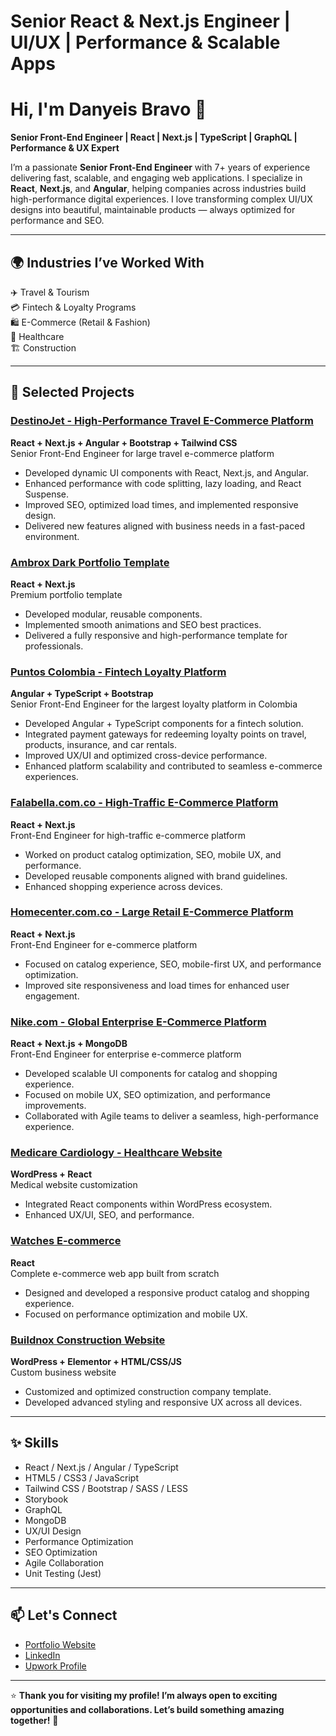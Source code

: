 # Senior React & Next.js Engineer | UI/UX | Performance & Scalable Apps 

# Hi, I'm Danyeis Bravo 👋

**Senior Front-End Engineer | React | Next.js | TypeScript | GraphQL | Performance & UX Expert**

I’m a passionate **Senior Front-End Engineer** with 7+ years of experience delivering fast, scalable, and engaging web applications. I specialize in **React**, **Next.js**, and **Angular**, helping companies across industries build high-performance digital experiences. I love transforming complex UI/UX designs into beautiful, maintainable products — always optimized for performance and SEO.

---

## 🌍 Industries I’ve Worked With

✈️ Travel & Tourism  
💳 Fintech & Loyalty Programs  
🛍️ E-Commerce (Retail & Fashion)  
🏥 Healthcare  
🏗️ Construction  

---

## 🚀 Selected Projects

### <a href="https://destinojet.ec/" target="_blank" rel="noopener noreferrer">DestinoJet - High-Performance Travel E-Commerce Platform</a>
**React + Next.js + Angular + Bootstrap + Tailwind CSS**  
Senior Front-End Engineer for large travel e-commerce platform  
- Developed dynamic UI components with React, Next.js, and Angular.
- Enhanced performance with code splitting, lazy loading, and React Suspense.
- Improved SEO, optimized load times, and implemented responsive design.
- Delivered new features aligned with business needs in a fast-paced environment.

### <a href="https://ambrox-dark.netlify.app/" target="_blank" rel="noopener noreferrer">Ambrox Dark Portfolio Template</a>
**React + Next.js**  
Premium portfolio template  
- Developed modular, reusable components.
- Implemented smooth animations and SEO best practices.
- Delivered a fully responsive and high-performance template for professionals.

### <a href="https://www.puntoscolombia.com/personas/inicio" target="_blank" rel="noopener noreferrer">Puntos Colombia - Fintech Loyalty Platform</a>
**Angular + TypeScript + Bootstrap**  
Senior Front-End Engineer for the largest loyalty platform in Colombia  
- Developed Angular + TypeScript components for a fintech solution.
- Integrated payment gateways for redeeming loyalty points on travel, products, insurance, and car rentals.
- Improved UX/UI and optimized cross-device performance.
- Enhanced platform scalability and contributed to seamless e-commerce experiences.

### <a href="https://www.falabella.com.co/falabella-co" target="_blank" rel="noopener noreferrer">Falabella.com.co - High-Traffic E-Commerce Platform</a>
**React + Next.js**  
Front-End Engineer for high-traffic e-commerce platform  
- Worked on product catalog optimization, SEO, mobile UX, and performance.
- Developed reusable components aligned with brand guidelines.
- Enhanced shopping experience across devices.

### <a href="https://www.homecenter.com.co/homecenter-co/" target="_blank" rel="noopener noreferrer">Homecenter.com.co - Large Retail E-Commerce Platform</a>
**React + Next.js**  
Front-End Engineer for e-commerce platform  
- Focused on catalog experience, SEO, mobile-first UX, and performance optimization.
- Improved site responsiveness and load times for enhanced user engagement.

### <a href="https://www.nike.com/es/" target="_blank" rel="noopener noreferrer">Nike.com - Global Enterprise E-Commerce Platform</a>
**React + Next.js + MongoDB**  
Front-End Engineer for enterprise e-commerce platform  
- Developed scalable UI components for catalog and shopping experience.
- Focused on mobile UX, SEO optimization, and performance improvements.
- Collaborated with Agile teams to deliver a seamless, high-performance experience.

### <a href="https://medicare.bold-themes.com/cardiology/" target="_blank" rel="noopener noreferrer">Medicare Cardiology - Healthcare Website</a>
**WordPress + React**  
Medical website customization  
- Integrated React components within WordPress ecosystem.
- Enhanced UX/UI, SEO, and performance.

### <a href="https://danyeisbr.github.io/eCommerce-watches/" target="_blank" rel="noopener noreferrer">Watches E-commerce</a>
**React**  
Complete e-commerce web app built from scratch  
- Designed and developed a responsive product catalog and shopping experience.
- Focused on performance optimization and mobile UX.

### <a href="https://wp1.themevibrant.com/newwp/buildnox/" target="_blank" rel="noopener noreferrer">Buildnox Construction Website</a>
**WordPress + Elementor + HTML/CSS/JS**  
Custom business website  
- Customized and optimized construction company template.
- Developed advanced styling and responsive UX across all devices.

---

## ✨ Skills

- React / Next.js / Angular / TypeScript
- HTML5 / CSS3 / JavaScript
- Tailwind CSS / Bootstrap / SASS / LESS
- Storybook
- GraphQL 
- MongoDB
- UX/UI Design
- Performance Optimization
- SEO Optimization
- Agile Collaboration
- Unit Testing (Jest)

---

## 📫 Let's Connect

- <a href="https://danyeisbr.netlify.app/" target="_blank" rel="noopener noreferrer">Portfolio Website</a>
- <a href="https://www.linkedin.com/in/danyeis-bravo-frontend/" target="_blank" rel="noopener noreferrer">LinkedIn</a>
- <a href="https://www.upwork.com/freelancers/~01875cbcd257a44c44" target="_blank" rel="noopener noreferrer">Upwork Profile</a>

---

⭐️ **Thank you for visiting my profile! I’m always open to exciting opportunities and collaborations. Let’s build something amazing together!** 🚀


